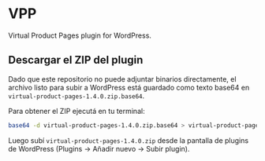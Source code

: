 # VPP

Virtual Product Pages plugin for WordPress.

## Descargar el ZIP del plugin

Dado que este repositorio no puede adjuntar binarios directamente, el archivo listo para subir a WordPress está guardado como texto base64 en `virtual-product-pages-1.4.0.zip.base64`.

Para obtener el ZIP ejecutá en tu terminal:

```bash
base64 -d virtual-product-pages-1.4.0.zip.base64 > virtual-product-pages-1.4.0.zip
```

Luego subí `virtual-product-pages-1.4.0.zip` desde la pantalla de plugins de WordPress (Plugins → Añadir nuevo → Subir plugin).
